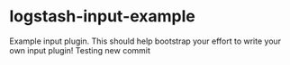 # logstash-input-example
Example input plugin. This should help bootstrap your effort to write your own input plugin!
Testing new commit
